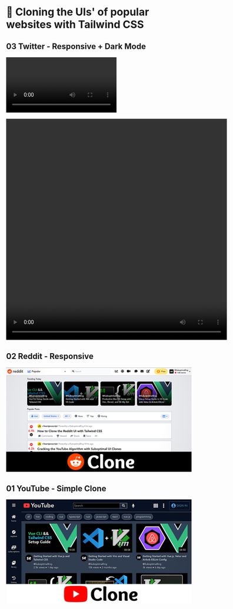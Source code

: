 # 🍃 Cloning the UIs' of popular websites with Tailwind CSS

## 03 Twitter - Responsive + Dark Mode
![demo](/demos/03_twitter.mp4)

<video width="600" height="600" controls>
  <source src="/demos/03_twitter.mp4" type="video/mp4">
</video>

## 02 Reddit - Responsive
<img src="/demos/02.png" width="600">

## 01 YouTube - Simple Clone
<img src="/demos/01.png" width="600">
